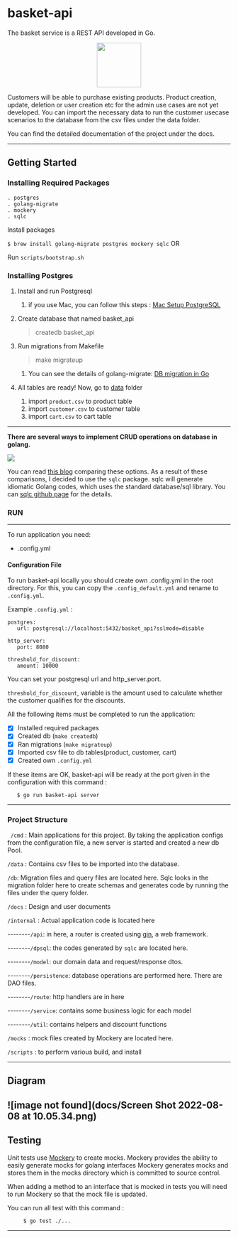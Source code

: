 # basket-api
The basket service is a REST API developed in Go.

<div align="center"><img src="https://media1.giphy.com/media/cv0rLbvCdXBPjw0frO/giphy.gif?cid=ecf05e47if2s2jmqgjmxmjwysm3wzttmtav2zyq7f2clmw2m&rid=giphy.gif&ct=g" height="100" width="100"> </div>


Customers will be able to purchase existing products. Product creation, update, deletion or user creation etc for the admin use cases are not yet developed. 
You can import the necessary data to run the customer usecase scenarios to the database from the csv files under the data folder.

You can find the detailed documentation of the project under the docs.

----
## Getting Started

### Installing Required Packages
    . postgres
    . golang-migrate
    . mockery
    . sqlc

Install packages

`$ brew install golang-migrate postgres mockery sqlc`
OR

Run `scripts/bootstrap.sh`

### Installing Postgres

1. Install and run Postgresql
    1. if you use Mac, you can follow this steps :
       [Mac Setup PostgreSQL](https://sourabhbajaj.com/mac-setup/PostgreSQL/)
2. Create database that named basket_api
   >createdb basket_api
3. Run migrations from Makefile
   > make migrateup
    1. You can see the details of golang-migrate: [DB migration in Go](https://medium.com/geekculture/db-migration-in-go-lang-d325effc55de)
   

4. All tables are ready! Now, go to [data](https://github.com/damla-unal/basket-api/tree/main/data) folder
    1. import `product.csv` to product table
    2. import `customer.csv` to customer table
    3. import `cart.csv` to cart table
   
---

**There are several ways to implement CRUD operations on database in golang.**

![](https://res.cloudinary.com/practicaldev/image/fetch/s--2qYM1Rrb--/c_limit%2Cf_auto%2Cfl_progressive%2Cq_auto%2Cw_880/https://dev-to-uploads.s3.amazonaws.com/i/pkh1m4vcoz6h9hg5e9cs.png) 

You can read [this blog](https://dev.to/techschoolguru/generate-crud-golang-code-from-sql-and-compare-db-sql-gorm-sqlx-sqlc-560j) comparing these options.
As a result of these comparisons, I decided to use the `sqlc` package. sqlc will generate idiomatic Golang codes, which uses the standard database/sql library.
You can [sqlc github page](https://github.com/kyleconroy/sqlc) for the details.



### RUN

---
To run application you need:
- .config.yml

#### Configuration File

To run basket-api locally you should create own .config.yml in the root directory.
For this, you can copy the `.config_default.yml` and rename to `.config.yml`.

Example `.config.yml` :

```
postgres:
   url: postgresql://localhost:5432/basket_api?sslmode=disable

http_server:
   port: 8080

threshold_for_discount:
   amount: 10000
```

You can set your postgresql url and http_server.port.

`threshold_for_discount`, variable is the amount used to calculate whether the customer qualifies for the discounts.

All the following items must be completed to run the application:
 - [x] Installed required packages
 - [x] Created db (`make createdb`)
 - [x] Ran migrations (`make migrateup`)
 - [x] Imported csv file to db tables(product, customer, cart)
 - [x] Created own `.config.yml`

If these items are OK, basket-api will be ready at the port given in the configuration with this command :

       $ go run basket-api server

---

### Project Structure
` /cmd` : 
Main applications for this project. By taking the application configs from the configuration file, a new server is started and created a new db Pool.

`/data` : Contains csv files to be imported into the database.

`/db`: Migration files and query files are located here. Sqlc looks in the migration folder here to create schemas and generates code by running the files under the query folder.

`/docs` : Design and user documents

`/internal` : Actual application code is located here
   

   --------`/api`: in here, a router is created using [gin](https://github.com/gin-gonic/gin), a web framework.

   --------`/dpsql`: the codes generated by `sqlc` are located here.

   --------`/model`: our domain data and request/response dtos.

   --------`/persistence`: database operations are performed here. There are DAO files.

   --------`/route`: http handlers are in here

   --------`/service`: contains some business logic for each model

   --------`/util`: contains helpers and discount functions

`/mocks` : mock files created by Mockery are located here.

`/scripts` : to perform various build, and install

----

## Diagram

![image not found](docs/Screen Shot 2022-08-08 at 10.05.34.png)
----


## Testing

Unit tests use [Mockery](https://github.com/vektra/mockery) to create mocks. Mockery provides the ability to easily generate mocks for golang interfaces
Mockery generates mocks and stores them in the mocks directory which is committed to source control.

When adding a method to an interface that is mocked in tests you will need to run Mockery so that the mock file is updated.

You can run all test with this command :

         $ go test ./...

-----


